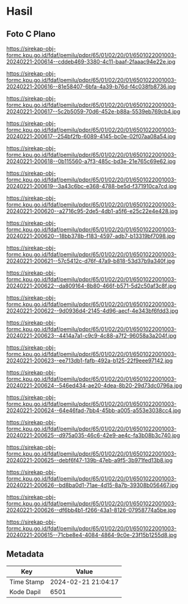 # Hasil

## Foto C Plano

https://sirekap-obj-formc.kpu.go.id/fdaf/pemilu/pdpr/65/01/02/20/01/6501022001003-20240221-200614--cddeb469-3380-4c11-baaf-2faaac94e22e.jpg

https://sirekap-obj-formc.kpu.go.id/fdaf/pemilu/pdpr/65/01/02/20/01/6501022001003-20240221-200616--81e58407-6bfa-4a39-b76d-f4c038fb8736.jpg

https://sirekap-obj-formc.kpu.go.id/fdaf/pemilu/pdpr/65/01/02/20/01/6501022001003-20240221-200617--5c2b5059-70d6-452e-b88a-5539eb769cb4.jpg

https://sirekap-obj-formc.kpu.go.id/fdaf/pemilu/pdpr/65/01/02/20/01/6501022001003-20240221-200617--254bf2fb-6089-4145-bc0e-02f07aa08a54.jpg

https://sirekap-obj-formc.kpu.go.id/fdaf/pemilu/pdpr/65/01/02/20/01/6501022001003-20240221-200618--0b115560-a7f3-485c-bd3e-21e765c69e62.jpg

https://sirekap-obj-formc.kpu.go.id/fdaf/pemilu/pdpr/65/01/02/20/01/6501022001003-20240221-200619--3a43c6bc-e368-4788-be5d-f371910ca7cd.jpg

https://sirekap-obj-formc.kpu.go.id/fdaf/pemilu/pdpr/65/01/02/20/01/6501022001003-20240221-200620--a2716c95-2de5-4db1-a5f6-e25c22e4e428.jpg

https://sirekap-obj-formc.kpu.go.id/fdaf/pemilu/pdpr/65/01/02/20/01/6501022001003-20240221-200620--18bb378b-f183-4597-adb7-b13319bf7098.jpg

https://sirekap-obj-formc.kpu.go.id/fdaf/pemilu/pdpr/65/01/02/20/01/6501022001003-20240221-200621--57c5412c-d76f-47a9-b818-53d37b9a340f.jpg

https://sirekap-obj-formc.kpu.go.id/fdaf/pemilu/pdpr/65/01/02/20/01/6501022001003-20240221-200622--da809164-8b80-466f-b571-5d2c50af3c8f.jpg

https://sirekap-obj-formc.kpu.go.id/fdaf/pemilu/pdpr/65/01/02/20/01/6501022001003-20240221-200622--9d0936d4-2145-4d96-aecf-4e343bf6fdd3.jpg

https://sirekap-obj-formc.kpu.go.id/fdaf/pemilu/pdpr/65/01/02/20/01/6501022001003-20240221-200623--4414a7a1-c9c9-4c88-a7f2-96058a3a204f.jpg

https://sirekap-obj-formc.kpu.go.id/fdaf/pemilu/pdpr/65/01/02/20/01/6501022001003-20240221-200623--ee713db1-fafb-492a-b125-22f9eee97142.jpg

https://sirekap-obj-formc.kpu.go.id/fdaf/pemilu/pdpr/65/01/02/20/01/6501022001003-20240221-200624--546ed434-ae20-4dea-8b20-29d73dc0796a.jpg

https://sirekap-obj-formc.kpu.go.id/fdaf/pemilu/pdpr/65/01/02/20/01/6501022001003-20240221-200624--64e46fad-7bb4-45bb-a005-a553e3038cc4.jpg

https://sirekap-obj-formc.kpu.go.id/fdaf/pemilu/pdpr/65/01/02/20/01/6501022001003-20240221-200625--d975a035-46c6-42e9-ae4c-fa3b08b3c740.jpg

https://sirekap-obj-formc.kpu.go.id/fdaf/pemilu/pdpr/65/01/02/20/01/6501022001003-20240221-200625--debf6f47-139b-47eb-a9f5-3b971fed13b8.jpg

https://sirekap-obj-formc.kpu.go.id/fdaf/pemilu/pdpr/65/01/02/20/01/6501022001003-20240221-200626--bd8ba0d1-71ae-4d15-8a7b-39308b056467.jpg

https://sirekap-obj-formc.kpu.go.id/fdaf/pemilu/pdpr/65/01/02/20/01/6501022001003-20240221-200626--df6bb4b1-f266-43a1-8126-07958774a5be.jpg

https://sirekap-obj-formc.kpu.go.id/fdaf/pemilu/pdpr/65/01/02/20/01/6501022001003-20240221-200615--71cbe8e4-4084-4864-9c0e-23f15b1255d8.jpg


## Metadata

| Key        | Value               |
| ---------- | ------------------- |
| Time Stamp | 2024-02-21 21:04:17 |
| Kode Dapil | 6501                |




